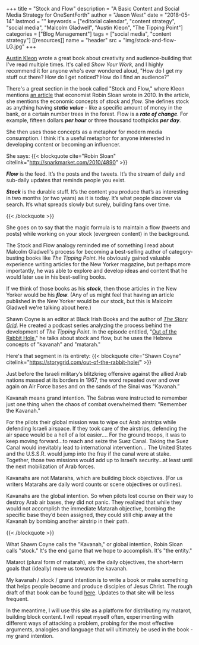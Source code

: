 +++
title = "Stock and Flow"
description = "A Basic Content and Social Media Strategy for OneSentForth"
author = "Jason West"
date = "2018-05-14"
lastmod = ""
keywords = ["editorial calendar", "content strategy", "social media", "Malcolm Gladwell", "Austin Kleon", "The Tipping Point"]
categories = ["Blog Management"]
tags = ["social media", "content strategy"]
[[resources]]
  name = "header"
  src = "img/stock-and-flow-LG.jpg"
+++

[Austin Kleon](https://austinkleon.com/) wrote a great book about creativity and audience-building that I've read multiple times. It's called *Show Your Work*, and I highly recommend it for anyone who's ever wondered aloud, "How do I get my stuff out there? How do I get noticed? How do I find an audience?"

There's a great section in the book called "Stock and Flow," where Kleon mentions [an article](http://snarkmarket.com/2010/4890) that economist Robin Sloan wrote in 2010. In the article, she mentions the economic concepts of *stock* and *flow*. She defines stock as anything having ***static value*** - like a specific amount of money in the bank, or a certain number trees in the forest. Flow is a ***rate of change***. For example, fifteen dollars ***per hour*** or three thousand toothpicks ***per day***.

She then uses those concepts as a metaphor for modern media consumption. I think it's a useful metaphor for anyone interested in developing content or becoming an influencer.

She says:
{{< blockquote cite="Robin Sloan" citelink="http://snarkmarket.com/2010/4890" >}}
  <p><strong><em>Flow</em></strong> is the feed. It’s the posts and the tweets. It’s the stream of daily and sub-daily updates that reminds people you exist.</p>
  <p><strong><em>Stock</em></strong> is the durable stuff. It’s the content you produce that’s as interesting in two months (or two years) as it is today. It’s what people discover via search. It’s what spreads slowly but surely, building fans over time.</p>
{{< /blockquote >}}

She goes on to say that the magic formula is to maintain a flow (tweets and posts) while working on your stock (evergreen content) in the background.

The Stock and Flow analogy reminded me of something I read about Malcolm Gladwell's process for becoming a best-selling author of category-busting books like *The Tipping Point*. He obviously gained valuable experience writing articles for the New Yorker magazine, but perhaps more importantly, he was able to explore and develop ideas and content that he would later use in his best-selling books.

If we think of those books as his ***stock***, then those articles in the New Yorker would be his ***flow***. (Any of us might feel that having an article published in the New Yorker would be our stock, but this is Malcolm Gladwell we're talking about here.)

Shawn Coyne is an editor at Black Irish Books and the author of [*The Story Grid*](https://amzn.to/2L6Vw7E). He created a podcast series analyzing the process behind the development of *The Tipping Point*. In the episode entitled, "[Out of the Rabbit Hole](https://storygrid.com/out-of-the-rabbit-hole/)," he talks about stock and flow, but he uses the Hebrew concepts of "kavanah" and "matarah."

Here's that segment in its entirety:
{{< blockquote cite="Shawn Coyne" citelink="https://storygrid.com/out-of-the-rabbit-hole/" >}}
  <p>Just before the Israeli military’s blitzkrieg offensive against the allied Arab nations massed at its borders in 1967, the word repeated over and over again on Air Force bases and on the sands of the Sinai was “Kavanah.”

  <p>Kavanah means grand intention. The Sabras were instructed to remember just one thing when the chaos of combat overwhelmed them: "Remember the Kavanah."</p>

  <p>For the pilots their global mission was to wipe out Arab airstrips while defending Israeli airspace. If they took care of the airstrips, defending the air space would be a hell of a lot easier….  For the ground troops, it was to keep moving forward…to reach and seize the Suez Canal. Taking the Suez Canal would inevitably lead to international intervention…  The United States and the U.S.S.R. would jump into the fray if the canal were at stake. Together, those two missions would add up to Israel’s security…at least until the next mobilization of Arab forces.</p>

  <p>Kavanahs are not Matarahs, which are building block objectives. (For us writers Matarahs are daily word counts or scene objectives or outlines).</p>

  <p>Kavanahs are the global intention. So when pilots lost course on their way to destroy Arab air bases, they did not panic. They realized that while they would not accomplish the immediate Matarah objective, bombing the specific base they’d been assigned, they could still chip away at the Kavanah by bombing another airstrip in their path.</p>
{{< /blockquote >}}

What Shawn Coyne calls the "Kavanah," or global intention, Robin Sloan calls "stock." It's the end game that we hope to accomplish. It's "the entity."

Matarot (plural form of matarah), are the daily objectives, the short-term goals that (ideally) move us towards the kavanah.

My kavanah / stock / grand intention is to write a book or make something that helps people become and produce disciples of Jesus Christ. The rough draft of that book can be found [here](https://book.onesentforth.com). Updates to that site will be less frequent.

In the meantime, I will use this site as a platform for distributing my matarot, building block content. I will repeat myself often, experimenting with different ways of attacking a problem, probing for the most effective arguments, analogies and language that will ultimately be used in the book - my grand intention.
